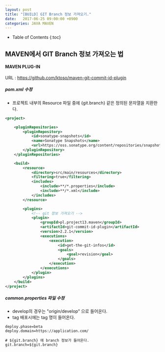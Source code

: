 ```yaml
---
layout: post
title: "[BUILD] GIT Branch 정보 가져오기."
date:   2017-06-25 09:00:00 +0900
categories: JAVA MAVEN 
---
```


* Table of Contents
{:toc}

## MAVEN에서 GIT Branch 정보 가져오는 법

#### MAVEN PLUG-IN

URL : https://github.com/ktoso/maven-git-commit-id-plugin

##### pom.xml 수정
 - 프로젝트 내부의 Resource 파일 중에 {git.branch} 같은 정의된 문자열을 치환한다.

~~~xml
<project>

    <pluginRepositories>
        <pluginRepository>
            <id>sonatype-snapshots</id>
            <name>Sonatype Snapshots</name>
            <url>https://oss.sonatype.org/content/repositories/snapshots/</url>
        </pluginRepository>
    </pluginRepositories>

    <build>
        <resource>
            <directory>src/main/resources</directory>
            <filtering>true</filtering>
            <includes>
                <include>**/*.properties</include>
                <include>**/*.xml</include>
            </includes>
        </resource>

        <plugins>
            <!-- git 정보 가져오기 -->
            <plugin>
                <groupId>pl.project13.maven</groupId>
                <artifactId>git-commit-id-plugin</artifactId>
                <version>2.2.1</version>
                <executions>
                    <execution>
                        <id>get-the-git-infos</id>
                        <goals>
                            <goal>revision</goal>
                        </goals>
                    </execution>
                </executions>
            </plugin>
        </plugins>
    </build>
</project>
~~~

##### common.properties 파일 수정
 - develop의 경우는 "origin/develop" 으로 들어온다.
 - tag 배포시에는 tag 명이 들어온다.

~~~
deploy.phase=beta
deploy.domain=https://application.com/

# ${git.branch} 에 branch 정보가 들어온다.
git.branch=${git.branch}
~~~
